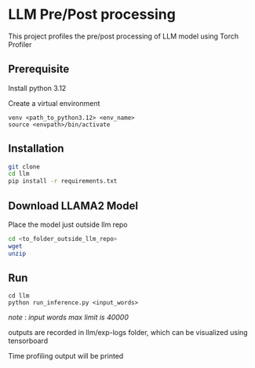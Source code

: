 # LLM Pre/Post processing

This project profiles the pre/post processing of LLM model using Torch Profiler

## Prerequisite
Install python 3.12

Create a virtual environment 
```
venv <path_to_python3.12> <env_name>
source <envpath>/bin/activate
```

## Installation


```bash
git clone 
cd llm
pip install -r requirements.txt
```

## Download LLAMA2 Model
Place the model just outside llm repo

```bash
cd <to_folder_outside_llm_repo>
wget
unzip
```

## Run

```
cd llm
python run_inference.py <input_words>
```
_note_ : _input words max limit is 40000_

outputs are recorded in llm/exp-logs folder, which can be visualized using tensorboard

Time profiling output will be printed